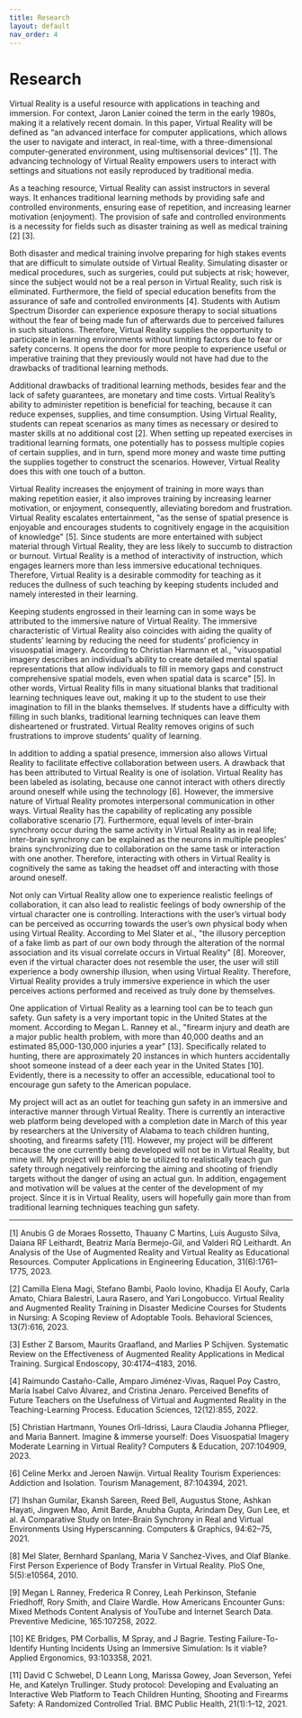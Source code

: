 ```yaml
---
title: Research
layout: default
nav_order: 4
---
```


# Research
Virtual Reality is a useful resource with applications in teaching and immersion. For context, Jaron Lanier coined the term in the early 1980s, making it a relatively recent domain. In this paper, Virtual Reality will be defined as “an advanced interface for computer applications, which allows the user to navigate and interact, in real-time, with a three-dimensional computer-generated environment, using multisensorial devices” [1]. The advancing technology of Virtual Reality empowers users to interact with settings and situations not easily reproduced by traditional media.

As a teaching resource, Virtual Reality can assist instructors in several ways. It enhances traditional learning methods by providing safe and controlled environments, ensuring ease of repetition, and increasing learner motivation (enjoyment). The provision of safe and controlled environments is a necessity for fields such as disaster training as well as medical training [2] [3].

Both disaster and medical training involve preparing for high stakes events that are difficult to simulate outside of Virtual Reality. Simulating disaster or medical procedures, such as surgeries, could put subjects at risk; however, since the subject would not be a real person in Virtual Reality, such risk is eliminated. Furthermore, the field of special education benefits from the assurance of safe and controlled environments [4]. Students with Autism Spectrum Disorder can experience exposure therapy to social situations without the fear of being made fun of afterwards due to perceived failures in such situations. Therefore, Virtual Reality supplies the opportunity to participate in learning environments without limiting factors due to fear or safety concerns. It opens the door for more people to experience useful or imperative training that they previously would not have had due to the drawbacks of traditional learning methods.

Additional drawbacks of traditional learning methods, besides fear and the lack of safety guarantees, are monetary and time costs. Virtual Reality’s ability to administer repetition is beneficial for teaching, because it can reduce expenses, supplies, and time consumption. Using Virtual Reality, students can repeat scenarios as many times as necessary or desired to master skills at no additional cost [2]. When setting up repeated exercises in traditional learning formats, one potentially has to possess multiple copies of certain supplies, and in turn, spend more money and waste time putting the supplies together to construct the scenarios. However, Virtual Reality does this with one touch of a button.

Virtual Reality increases the enjoyment of training in more ways than making repetition easier, it also improves training by increasing learner motivation, or enjoyment, consequently, alleviating boredom and frustration. Virtual Reality escalates entertainment, "as the sense of spatial presence is enjoyable and encourages students to cognitively engage in the acquisition of knowledge" [5]. Since students are more entertained with subject material through Virtual Reality, they are less likely to succumb to distraction or burnout. Virtual Reality is a method of interactivity of instruction, which engages learners more than less immersive educational techniques. Therefore, Virtual Reality is a desirable commodity for teaching as it reduces the dullness of such teaching by keeping students included and namely interested in their learning.

Keeping students engrossed in their learning can in some ways be attributed to the immersive nature of Virtual Reality. The immersive characteristic of Virtual Reality also coincides with aiding the quality of students’ learning by reducing the need for students’ proficiency in visuospatial imagery. According to Christian Harmann et al., "visuospatial imagery describes an individual’s ability to create detailed mental spatial representations that allow individuals to fill in memory gaps and construct comprehensive spatial models, even when spatial data is scarce" [5]. In other words, Virtual Reality fills in many situational blanks that traditional learning techniques leave out, making it up to the student to use their imagination to fill in the blanks themselves. If students have a difficulty with filling in such blanks, traditional learning techniques can leave them disheartened or frustrated. Virtual Reality removes origins of such frustrations to improve students’ quality of learning.

In addition to adding a spatial presence, immersion also allows Virtual Reality to facilitate effective collaboration between users. A drawback that has been attributed to Virtual Reality is one of isolation. Virtual Reality has been labeled as isolating, because one cannot interact with others directly around oneself while using the technology [6]. However, the immersive nature of Virtual Reality promotes interpersonal communication in other ways. Virtual Reality has the capability of replicating any possible collaborative scenario [7]. Furthermore, equal levels of inter-brain synchrony occur during the same activity in Virtual Reality as in real life; inter-brain synchrony can be explained as the neurons in multiple peoples’ brains synchronizing due to collaboration on the same task or interaction with one another. Therefore, interacting with others in Virtual Reality is cognitively the same as taking the headset off and interacting with those around oneself.

Not only can Virtual Reality allow one to experience realistic feelings of collaboration, it can also lead to realistic feelings of body ownership of the virtual character one is controlling. Interactions with the user’s virtual body can be perceived as occurring towards the user’s own physical body when using Virtual Reality. According to Mel Slater et al., "the illusory perception of a fake limb as part of our own body through the alteration of the normal association and its visual correlate occurs in Virtual Reality" [8]. Moreover, even if the virtual character does not resemble the user, the user will still experience a body ownership illusion, when using Virtual Reality. Therefore, Virtual Reality provides a truly immersive experience in which the user perceives actions performed and received as truly done by themselves.

One application of Virtual Reality as a learning tool can be to teach gun safety. Gun safety is a very important topic in the United States at the moment. According to Megan L. Ranney et al., "firearm injury and death are a major public health problem, with more than 40,000 deaths and an estimated 85,000-130,000 injuries a year" [13]. Specifically related to hunting, there are approximately 20 instances in which hunters accidentally shoot someone instead of a deer each year in the United States [10]. Evidently, there is a necessity to offer an accessible, educational tool to encourage gun safety to the American populace. 

My project will act as an outlet for teaching gun safety in an immersive and interactive manner through Virtual Reality. There is currently an interactive web platform being developed with a
completion date in March of this year by researchers at the University of Alabama to teach children hunting, shooting, and firearms safety [11]. However, my project will be different because the one currently being developed will not be in Virtual Reality, but mine will. My project will be able to be utilized to realistically teach gun safety through negatively reinforcing the aiming and shooting of friendly targets without the danger of using an actual gun. In addition, engagement and motivation will be values at the center of the development of my project. Since it is in Virtual Reality, users will hopefully gain more than from traditional learning techniques teaching gun safety.

----

[1] Anubis G de Moraes Rossetto, Thauany C Martins, Luís Augusto Silva, Daiana RF Leithardt, Beatriz María Bermejo-Gil, and Valderi RQ Leithardt. An Analysis of the Use of Augmented Reality and Virtual Reality as Educational Resources. Computer Applications in Engineering Education, 31(6):1761–1775, 2023.

[2] Camilla Elena Magi, Stefano Bambi, Paolo Iovino, Khadija El Aoufy, Carla Amato, Chiara Balestri, Laura Rasero, and Yari Longobucco. Virtual Reality and Augmented Reality Training in Disaster Medicine Courses for Students in Nursing: A Scoping Review of Adoptable Tools. Behavioral Sciences, 13(7):616, 2023.

[3] Esther Z Barsom, Maurits Graafland, and Marlies P Schijven. Systematic Review on the Effectiveness of Augmented Reality Applications in Medical Training. Surgical Endoscopy, 30:4174–4183,
2016.

[4] Raimundo Castaño-Calle, Amparo Jiménez-Vivas, Raquel Poy Castro, María Isabel Calvo Álvarez, and Cristina Jenaro. Perceived Benefits of Future Teachers on the Usefulness of Virtual and Augmented Reality in the Teaching-Learning Process. Education Sciences, 12(12):855, 2022.

[5] Christian Hartmann, Younes Orli-Idrissi, Laura Claudia Johanna Pflieger, and Maria Bannert. Imagine & immerse yourself: Does Visuospatial Imagery Moderate Learning in Virtual Reality? Computers & Education, 207:104909, 2023.

[6] Celine Merkx and Jeroen Nawijn. Virtual Reality Tourism Experiences: Addiction and Isolation. Tourism Management, 87:104394, 2021.

[7] Ihshan Gumilar, Ekansh Sareen, Reed Bell, Augustus Stone, Ashkan Hayati, Jingwen Mao, Amit Barde, Anubha Gupta, Arindam Dey, Gun Lee, et al. A Comparative Study on Inter-Brain
Synchrony in Real and Virtual Environments Using Hyperscanning. Computers & Graphics, 94:62–75, 2021.

[8] Mel Slater, Bernhard Spanlang, Maria V Sanchez-Vives, and Olaf Blanke. First Person Experience of Body Transfer in Virtual Reality. PloS One, 5(5):e10564, 2010.

[9] Megan L Ranney, Frederica R Conrey, Leah Perkinson, Stefanie Friedhoff, Rory Smith, and Claire Wardle. How Americans Encounter Guns: Mixed Methods Content Analysis of YouTube
and Internet Search Data. Preventive Medicine, 165:107258, 2022.

[10] KE Bridges, PM Corballis, M Spray, and J Bagrie. Testing Failure-To-Identify Hunting Incidents Using an Immersive Simulation: Is it viable? Applied Ergonomics, 93:103358, 2021.

[11] David C Schwebel, D Leann Long, Marissa Gowey, Joan Severson, Yefei He, and Katelyn Trullinger. Study protocol: Developing and Evaluating an Interactive Web Platform to Teach
Children Hunting, Shooting and Firearms Safety: A Randomized Controlled Trial. BMC Public Health, 21(1):1–12, 2021.